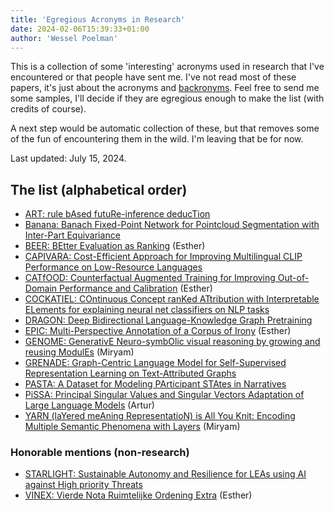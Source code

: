 ```yaml
---
title: 'Egregious Acronyms in Research'
date: 2024-02-06T15:39:33+01:00
author: 'Wessel Poelman'
---
```


This is a collection of some 'interesting' acronyms used in research that I've encountered or that people have sent me.
I've not read most of these papers, it's just about the acronyms and [backronyms](https://en.wikipedia.org/wiki/Backronym).
Feel free to send me some samples, I'll decide if they are egregious enough to make the list (with credits of course).

A next step would be automatic collection of these, but that removes some of the fun of encountering them in the wild.
I'm leaving that be for now.

Last updated: July 15, 2024.

## The list (alphabetical order)

* [ART: rule bAsed futuRe-inference deducTion](https://aclanthology.org/2023.emnlp-main.592/)
* [Banana: Banach Fixed-Point Network for Pointcloud Segmentation with Inter-Part Equivariance](http://arxiv.org/abs/2305.16314) 
* [BEER: BEtter Evaluation as Ranking](https://aclanthology.org/W14-3354.pdf) (Esther)
* [CAPIVARA: Cost-Efficient Approach for Improving Multilingual CLIP Performance on Low-Resource Languages](http://arxiv.org/abs/2310.13683)
* [CATfOOD: Counterfactual Augmented Training for Improving Out-of-Domain Performance and Calibration](http://arxiv.org/abs/2309.07822) (Esther)
* [COCKATIEL: COntinuous Concept ranKed ATtribution with Interpretable ELements for explaining neural net classifiers on NLP tasks](http://arxiv.org/abs/2305.06754)
* [DRAGON: Deep Bidirectional Language-Knowledge Graph Pretraining](https://knowledge-nlp.github.io/aaai2023/papers/001-Dragon-oral.pdf)
* [EPIC: Multi-Perspective Annotation of a Corpus of Irony](https://aclanthology.org/2023.acl-long.774) (Esther)
* [GENOME: GenerativE Neuro-symbOlic visual reasoning by growing and reusing ModulEs](http://arxiv.org/abs/2311.04901) (Miryam)
* [GRENADE: Graph-Centric Language Model for Self-Supervised Representation Learning on Text-Attributed Graphs](http://arxiv.org/abs/2310.15109)
* [PASTA: A Dataset for Modeling PArticipant STAtes in Narratives](https://aclanthology.org/2023.tacl-1.73.pdf)
* [PiSSA: Principal Singular Values and Singular Vectors Adaptation of Large Language Models](http://arxiv.org/abs/2404.02948) (Artur)
* [YARN (laYered meAning RepresentatioN) is All You Knit: Encoding Multiple Semantic Phenomena with Layers](https://hal.science/hal-04551796/) (Miryam)

### Honorable mentions (non-research)

* [STARLIGHT: Sustainable Autonomy and Resilience for LEAs using AI against High priority Threats](https://cordis.europa.eu/project/id/101021797)
* [VINEX: Vierde Nota Ruimtelijke Ordening Extra](https://nl.wikipedia.org/wiki/Vinex) (Esther)
